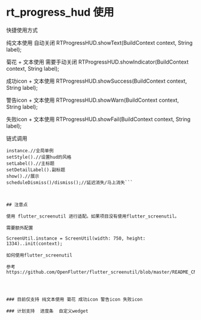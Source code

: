 # rt_progress_hud 使用

快捷使用方式

纯文本使用  自动关闭
RTProgressHUD.showText(BuildContext context, String label);

菊花 + 文本使用  需要手动关闭
RTProgressHUD.showIndicator(BuildContext context, String label);

成功icon + 文本使用
RTProgressHUD.showSuccess(BuildContext context, String label);

警告icon + 文本使用
RTProgressHUD.showWarn(BuildContext context, String label);

失败icon + 文本使用
RTProgressHUD.showFail(BuildContext context, String label);

链式调用
```RTProgressHUD.
instance.//全局单例
setStyle().//设置hud的风格
setLabel().//主标题
setDetailLabel().副标题
show().//展示
scheduleDismiss()/dismiss();//延迟消失/马上消失```



## 注意点

使用 flutter_screenutil 进行适配。如果项目没有使用flutter_screenutil。

需要额外配置

ScreenUtil.instance = ScreenUtil(width: 750, height: 1334)..init(context);

如何使用flutter_screenutil

参考 https://github.com/OpenFlutter/flutter_screenutil/blob/master/README_CN.md




### 目前仅支持 纯文本使用 菊花 成功icon 警告icon 失败icon

### 计划支持  进度条  自定义wedget


